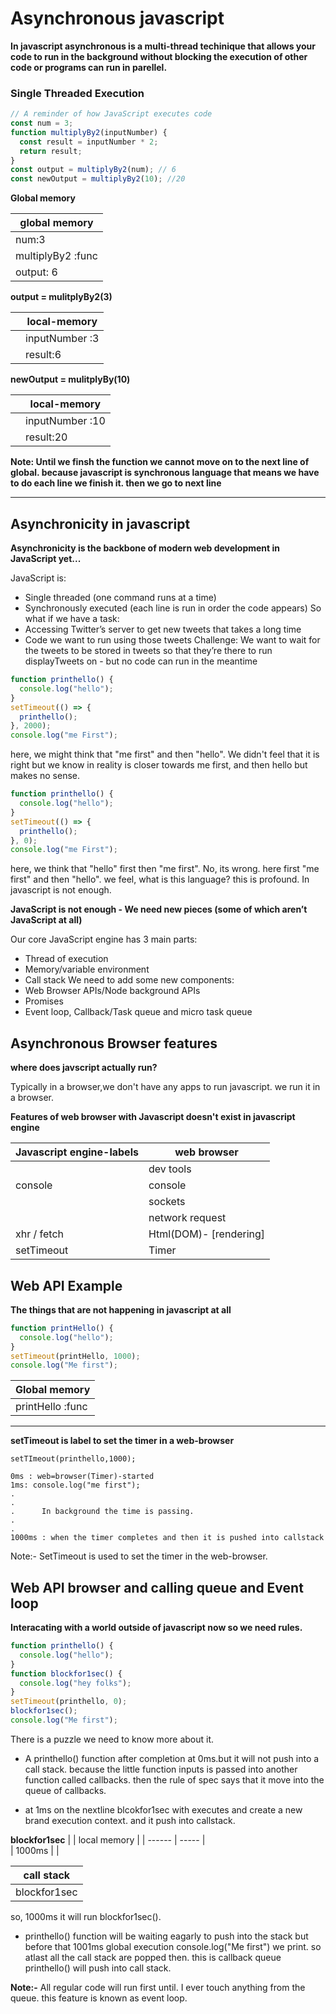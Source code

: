 # Asynchronous javascript

**In javascript asynchronous is a multi-thread techinique that allows your code to run in the background without blocking the execution of other code or programs can run in parellel.**

### Single Threaded Execution

```javascript
// A reminder of how JavaScript executes code
const num = 3;
function multiplyBy2(inputNumber) {
  const result = inputNumber * 2;
  return result;
}
const output = multiplyBy2(num); // 6
const newOutput = multiplyBy2(10); //20
```

**Global memory**

| global memory     |
| ----------------- |
| num:3             |
| multiplyBy2 :func |
| output: 6         |

**output = mulitplyBy2(3)**

|     | local-memory   |
| --- | -------------- |
|     | inputNumber :3 |
|     | result:6       |

**newOutput = mulitplyBy(10)**

|     | local-memory    |
| --- | --------------- |
|     | inputNumber :10 |
|     | result:20       |

**Note: Until we finsh the function we cannot move on to the next line of global. because javascript is synchronous language that means we have to do each line we finish it. then we go to next line**

---

## Asynchronicity in javascript

**Asynchronicity is the backbone of modern web development in JavaScript yet...**

JavaScript is:

- Single threaded (one command runs at a time)
- Synchronously executed (each line is run in order the code appears)
  So what if we have a task:
- Accessing Twitter’s server to get new tweets that takes a long time
- Code we want to run using those tweets
  Challenge: We want to wait for the tweets to be stored in tweets so that they’re there
  to run displayTweets on - but no code can run in the meantime

```javascript
function printhello() {
  console.log("hello");
}
setTimeout(() => {
  printhello();
}, 2000);
console.log("me First");
```

here, we might think that "me first" and then "hello". We didn't feel that it is right but we know in reality is closer towards me first, and then hello but makes no sense.

```javascript
function printhello() {
  console.log("hello");
}
setTimeout(() => {
  printhello();
}, 0);
console.log("me First");
```

here, we think that "hello" first then "me first". No, its wrong. here first "me first" and then "hello". we feel, what is this language? this is profound. In javascript is not enough.

**JavaScript is not enough - We need new pieces (some of which aren’t JavaScript at all)**

Our core JavaScript engine has 3 main parts:

- Thread of execution
- Memory/variable environment
- Call stack
  We need to add some new components:
- Web Browser APIs/Node background APIs
- Promises
- Event loop, Callback/Task queue and micro task queue

## Asynchronous Browser features

**where does javscript actually run?**

Typically in a browser,we don't have any apps to run javascript. we run it in a browser.

**Features of web browser with Javascript doesn't exist in javascript engine**

| Javascript engine-labels | web browser            |
| ------------------------ | ---------------------- |
|                          | dev tools              |
| console                  | console                |
|                          | sockets                |
|                          | network request        |
| xhr / fetch              | Html(DOM)- [rendering] |
| setTimeout               | Timer                  |

## Web API Example

**The things that are not happening in javascript at all**

```javascript
function printHello() {
  console.log("hello");
}
setTimeout(printHello, 1000);
console.log("Me first");
```

| Global memory    |
| ---------------- |
| printHello :func |

---

**setTimeout is label to set the timer in a web-browser**

```Text
setTImeout(printhello,1000);

0ms : web=browser(Timer)-started
1ms: console.log("me first");
.
.
.      In background the time is passing.
.
.
1000ms : when the timer completes and then it is pushed into callstack
```

Note:- SetTimeout is used to set the timer in the web-browser.

## Web API browser and calling queue and Event loop

**Interacating with a world outside of javascript now so we need rules.**

```javascript
function printhello() {
  console.log("hello");
}
function blockfor1sec() {
  console.log("hey folks");
}
setTimeout(printhello, 0);
blockfor1sec();
console.log("Me first");
```

There is a puzzle we need to know more about it.

- A printhello() function after completion at 0ms.but it will not push into a call stack. because the little function inputs is passed into another function called callbacks. then the rule of spec says that it move into the queue of callbacks.

- at 1ms on the nextline blcokfor1sec with executes and create a new brand execution context. and it push into callstack.

**blockfor1sec**
| | local memory |
| ------ | ----- |  
| 1000ms | |

| call stack   |
| ------------ |
| blockfor1sec |

so, 1000ms it will run blockfor1sec().

* printhello() function will be waiting eagarly to push into the stack but before that 1001ms global execution console.log("Me first") we print. so atlast all the call stack are popped then. this is callback queue printhello() will push into call stack.

**Note:-** All regular code will run first until. I ever touch anything from the queue. this feature is known as event loop.



